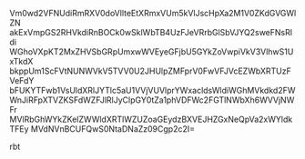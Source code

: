 Vm0wd2VFNUdiRmRXV0doVllteEtXRmxVUm5kVlJscHpXa2M1V0ZKdGVGWlZN
akExVmpGS2RHVkdiRnBOCk0wSklWbTB4UzFJeVRrbGlSbVJYQ2sweFNsRldi
WGhoVXpKT2MxZHVSbGRpUmxwWVEyeGFjbU5GYkZoVwpiVkV3VlhwS1UxTkdX
bkppUm1ScFVtNUNWVkV5TVV0U2JHUlpZMFprV0FwVFJVcEZWbXRTUzFVeFdY
bFUKYTFwb1VsUldXRlJYTlc5aU1VVjVUVlprYWxacldsWldiWGhMVkdkd2FW
WnJiRFpXTVZKSFdWZFJlRlJyClpGY0tZa1phVDFWc2FGTlNWbXh6WVVjNWFr
MVlRbGhWYkZKelZWWldXRTlWZUZoaGEydzBXVEJHZGxNeQpVa2xWYldkTFEy
MVdNVnBCUFQwS0NtaDNaZz09Cgp2c2I=

rbt